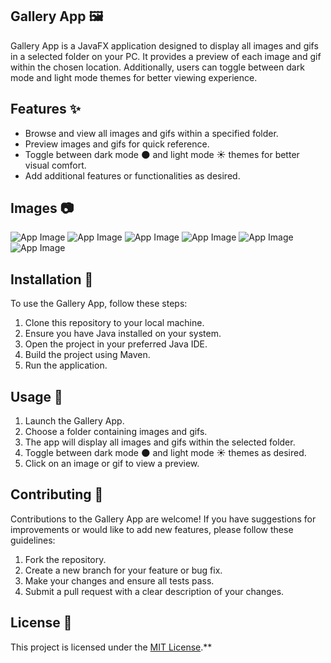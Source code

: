 ## Gallery App 🖼️

Gallery App is a JavaFX application designed to display all images and gifs in a selected folder on your PC. It provides a preview of each image and gif within the chosen location. Additionally, users can toggle between dark mode and light mode themes for better viewing experience.

## Features ✨

- Browse and view all images and gifs within a specified folder.
- Preview images and gifs for quick reference.
- Toggle between dark mode 🌑 and light mode ☀️ themes for better visual comfort.
- Add additional features or functionalities as desired.

## Images 📷

![App Image](/home/rukshan/Documents/DEP-12/first-phase/java-fx/00-test/gallery-app/src/main/resources/images/dark-mode.png)
![App Image](/home/rukshan/Documents/DEP-12/first-phase/java-fx/00-test/gallery-app/src/main/resources/images/dark-mode-2.png)
![App Image](/home/rukshan/Documents/DEP-12/first-phase/java-fx/00-test/gallery-app/src/main/resources/images/dark-mode-3.png)
![App Image](/home/rukshan/Documents/DEP-12/first-phase/java-fx/00-test/gallery-app/src/main/resources/images/light-mode.png)
![App Image](/home/rukshan/Documents/DEP-12/first-phase/java-fx/00-test/gallery-app/src/main/resources/images/light-mode-2.png)
![App Image](/home/rukshan/Documents/DEP-12/first-phase/java-fx/00-test/gallery-app/src/main/resources/images/dark-mode-4.png)

## Installation 🚀

To use the Gallery App, follow these steps:

1. Clone this repository to your local machine.
2. Ensure you have Java installed on your system.
3. Open the project in your preferred Java IDE.
4. Build the project using Maven.
5. Run the application.

## Usage 🎉

1. Launch the Gallery App.
2. Choose a folder containing images and gifs.
3. The app will display all images and gifs within the selected folder.
4. Toggle between dark mode 🌑 and light mode ☀️ themes as desired.
5. Click on an image or gif to view a preview.

## Contributing 🤝

Contributions to the Gallery App are welcome! If you have suggestions for improvements or would like to add new features, please follow these guidelines:

1. Fork the repository.
2. Create a new branch for your feature or bug fix.
3. Make your changes and ensure all tests pass.
4. Submit a pull request with a clear description of your changes.

## License 📝

This project is licensed under the [MIT License](LICENSE).**


